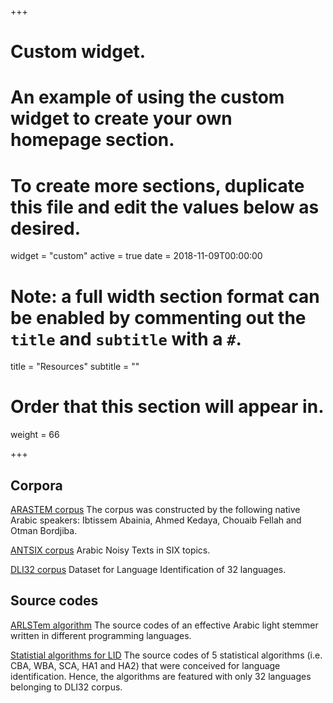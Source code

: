 +++
# Custom widget.
# An example of using the custom widget to create your own homepage section.
# To create more sections, duplicate this file and edit the values below as desired.
widget = "custom"
active = true
date = 2018-11-09T00:00:00

# Note: a full width section format can be enabled by commenting out the `title` and `subtitle` with a `#`.
title = "Resources"
subtitle = ""

# Order that this section will appear in.
weight = 66

+++

## Corpora

<i class="fas fa-book"></i> [ARASTEM corpus](https://github.com/xprogramer/ARASTEM-corpus)  The corpus was constructed by the following native Arabic speakers: Ibtissem Abainia, Ahmed Kedaya, Chouaib Fellah and Otman Bordjiba.</br>

<i class="fas fa-book"></i> [ANTSIX corpus](https://github.com/xprogramer/ANTSIX-corpus)  Arabic Noisy Texts in SIX topics.</br>

<i class="fas fa-book"></i> [DLI32 corpus](https://github.com/xprogramer/DLI32-corpus)  Dataset for Language Identification of 32 languages.</br>


## Source codes

<i class="fas fa-codes"></i> [ARLSTem algorithm](https://github.com/xprogramer/Arabic-Lemmatisation)  The source codes of an effective Arabic light stemmer written in different programming languages.</br>

<i class="fas fa-codes"></i> [Statistial algorithms for LID](https://github.com/xprogramer/Language-Identification)  The source codes of 5 statistical algorithms (i.e. CBA, WBA, SCA, HA1 and HA2) that were conceived for language identification. Hence, the algorithms are featured with only 32 languages belonging to DLI32 corpus.</br>
